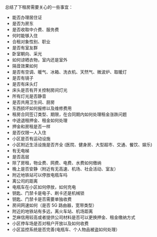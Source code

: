 总结了下租房需要关心的一些事宜：
- 能否办理居住证
- 是否为房东
- 是否收取中介费、服务费
- 何时能够入住
- 合租对象性别、职业
- 是否有室友群
- 卧室朝向、采光
- 如何谅晒衣物，室内还是室外
- 隔音效果如何
- 是否有空调、暖气、冰箱、洗衣机、天然气、微波炉、取暖灯
- 是否有镜子
- 是否有床头灯
- 床头是否有开关控制房间灯光
- 所有灯光是否静音
- 是否共用卫生间、厨房
- 东西损坏如何报修以及维修费用
- 租房合同签订类型、期限，在合同期内如何处理租金涨跌问题
- 中途退租押金、租金如何处理
- 押金和房租是否一样
- 是否仅限一人入住
- 小区是否有运动设施
- 小区附近生活设施是否齐全 (医院、健身房、大型超市、交通、餐饮、娱乐)
- 有无电梯
- 是否高层
- 除了房租，物业费、网费、电费、水费如何缴纳
- 晚上是否安静（附近有无高速、机场、社会活动、室友）
- 附近地铁站可以停放电瓶车吗
- 离公司的距离
- 电瓶车在小区如何停放，如何充电
- 钥匙、门禁卡是电子、刷卡还是机械锁
- 钥匙、门禁卡是否需要单独收费
- 房间网速如何（是否 5G 路由器，宽带类型）
- 附近的地铁站有多远，离火车站、机场距离
- 芝麻信用较高或者提供公司材料是否可以更换押金、租金缴纳方式
- 小区停车场是否对租户开放以及如何收费
- 小区监控系统是否完善(电瓶车、个人物品被盗如何处理）
